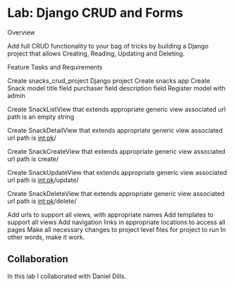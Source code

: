 # Lab: Django CRUD and Forms

Overview

Add full CRUD functionality to your bag of tricks by building a Django project that allows Creating, Reading, Updating and Deleting.

Feature Tasks and Requirements

Create snacks_crud_project Django project
Create snacks app
Create Snack model
    title field
    purchaser field
    description field
    Register model with admin

Create SnackListView that extends appropriate generic view
    associated url path is an empty string

Create SnackDetailView that extends appropriate generic view
    associated url path is <int:pk>/

Create SnackCreateView that extends appropriate generic view
    associated url path is create/

Create SnackUpdateView that extends appropriate generic view
    associated url path is <int:pk>/update/

Create SnackDeleteView that extends appropriate generic view
    associated url path is <int:pk>/delete/

Add urls to support all views, with appropriate names
Add templates to support all views
Add navigation links in appropriate locations to access all pages
Make all necessary changes to project level files for project to run
    In other words, make it work.

## Collaboration

In this lab I collaborated with Daniel Dills.
